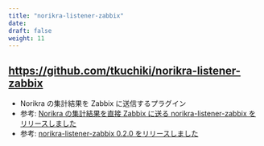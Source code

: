 ```yaml
---
title: "norikra-listener-zabbix"
date: 
draft: false
weight: 11
---
```


## https://github.com/tkuchiki/norikra-listener-zabbix

- Norikra の集計結果を Zabbix に送信するプラグイン
- 参考: [Norikra の集計結果を直接 Zabbix に送る norikra-listener-zabbix をリリースしました](https://github.com/tkuchiki/norikra-listener-zabbix)
- 参考: [norikra-listener-zabbix 0.2.0 をリリースしました](https://tkuchiki.hatenablog.com/entry/2016/02/08/152906)